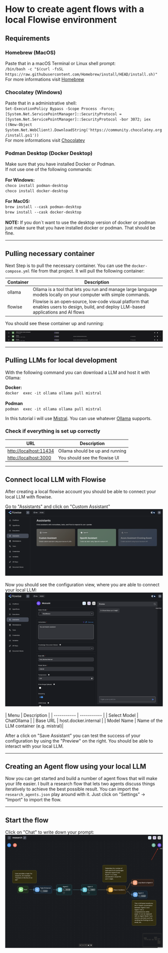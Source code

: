 # How to create agent flows with a local Flowise environment

## Requirements

### Homebrew (MacOS)

Paste that in a macOS Terminal or Linux shell prompt:<br>
`/bin/bash -c "$(curl -fsSL https://raw.githubusercontent.com/Homebrew/install/HEAD/install.sh)"`
<br>
For more informations visit [Homebrew](https://brew.sh)

### Chocolatey (Windows)

Paste that in a administrative shell:<br>
`Set-ExecutionPolicy Bypass -Scope Process -Force; [System.Net.ServicePointManager]::SecurityProtocol = [System.Net.ServicePointManager]::SecurityProtocol -bor 3072; iex ((New-Object System.Net.WebClient).DownloadString('https://community.chocolatey.org/install.ps1'))`
<br>
For more informations visit [Chocolatey](https://chocolatey.org/install)

### Podman Desktop (Docker Desktop)

Make sure that you have installed Docker or Podman.<br> If not use one of the following commands:<br><br>
**For Windows:**<br>
`choco install podman-desktop`<br>
`choco install docker-desktop`
<br><br>
**For MacOS:**<br>
`brew install --cask podman-desktop`<br>
`brew install --cask docker-desktop`<br><br>
**NOTE:** If you don´t want to use the desktop version of docker or podman just make sure that you have installed docker or podman. That should be fine.

---

## Pulling necessary container

Next Step is to pull the necessary container. You can use the `docker-compose.yml` file from that project. It will pull the following container:

| Container | Description                                                                                                                             |
| --------- | --------------------------------------------------------------------------------------------------------------------------------------- |
| ollama    | Ollama is a tool that lets you run and manage large language models locally on your computer with simple commands.                      |
| flowise   | Flowise is an open‑source, low‑code visual platform that enables users to design, build, and deploy LLM-based applications and AI flows |

You should see these container up and running:

![Overview Container](/img/podman_overview_container.png)

---

## Pulling LLMs for local development

With the following command you can download a LLM and host it with Ollama:

**Docker:**<br>
`docker  exec -it ollama ollama pull mistral`<br><br>
**Podman**<br>
`podman  exec -it ollama ollama pull mistral`

In this tutorial i will use [Mistral](https://mistral.ai). You can use whatever [Ollama](https://ollama.com/search) supports.

### Check if everything is set up correctly

| URL                                              | Description                     |
| ------------------------------------------------ | ------------------------------- |
| [http://localhost:11434](http://localhost:11434) | Ollama should be up and running |
| [http://localhost:3000](http://localhost:3000)   | You should see the flowise UI   |

---

## Connect local LLM with Flowise

After creating a local flowise account you should be able to connect your local LLM with flowise.

Go to "Assistants" and click on "Custom Assistant"
![Step 1](/img/flowise_1.png)
<br><br>
Now you should see the configuration view, where you are able to connect your local LLM:
![Step 2](/img/flowise_2.png)<br><br>
| Menu | Description |
| ----------- | ----------- |
| Select Model | ChatOllama |
| Base URL | host.docker.internal |
| Model Name | Name of the LLM container (e.g. mistral)|

After a click on "Save Assistant" you can test the success of your configuration by using the "Preview" on the right. You should be able to interact with your local LLM.

---

## Creating an Agent flow using your local LLM

Now you can get started and build a number of agent flows that will make your life easier. I built a research flow that lets two agents discuss things iteratively to achieve the best possible result.
You can import the `research_agents.json` play around with it.
Just click on "Settings" -> "Import" to import the flow.

---

## Start the flow

Click on "Chat" to write down your prompt:
![Chat](/img/flowise_3.png)
